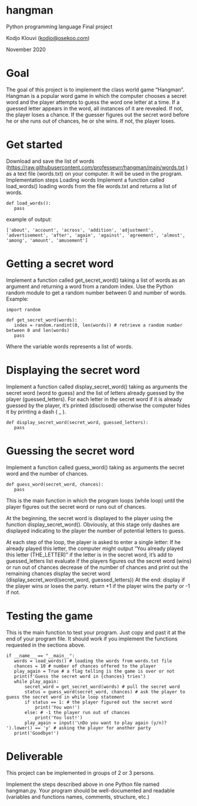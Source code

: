 # hangman
Python programming language
Final project

Kodjo Klouvi (kodjo@osekoo.com)

November 2020

# Goal
The goal of this project is to implement the class world game “Hangman”.
Hangman is a popular word game in which the computer chooses a secret word and the player attempts to guess the word one letter at a time. If a guessed letter appears in the word, all instances of it are revealed. If not, the player loses a chance. If the guesser figures out the secret word before he or she runs out of chances, he or she wins. If not, the player loses.

# Get started
Download and save the list of words (https://raw.githubusercontent.com/professeurr/hangman/main/words.txt ) as a text file (words.txt) on your computer. It will be used in the program.
Implementation steps
Loading words
Implement a function called load_words() loading words from the file words.txt and returns a list of words.

```(python)
def load_words():
   pass
```
example of output:

```
['about', 'account', 'across', 'addition', 'adjustment', 'advertisement', 'after', 'again', 'against', 'agreement', 'almost', 'among', 'amount', 'amusement']
```

# Getting a secret word
Implement a function called get_secret_word() taking a list of words as an argument and returning a word from a random index. Use the Python random module to get a random number between 0 and number of words.
Example:

```
import random

def get_secret_word(words):
   index = random.randint(0, len(words)) # retrieve a random number between 0 and len(words)
   pass
```


Where the variable words represents a list of words.

# Displaying the secret word
Implement a function called display_secret_word() taking as arguments the secret word (word to guess) and the list of letters already guessed by the player (guessed_letters). For each letter in the secret word if it is already guessed by the player, it’s printed (disclosed) otherwise the computer hides it by printing a dash ( _ ).


```
def display_secret_word(secret_word, guessed_letters):
   pass
```


# Guessing the secret word
Implement a function called guess_word() taking as arguments the secret word and the number of chances.

```
def guess_word(secret_word, chances):
   pass
```


This is the main function in which the program loops (while loop) until the player figures out the secret word or runs out of chances.

At the beginning, the secret word is displayed to the player using the function display_secret_word(). Obviously, at this stage only dashes are displayed indicating to the player the number of potential letters to guess.

At each step of the loop, the player is asked to enter a single letter:
If he already played this letter, the computer might output “You already played this letter (THE_LETTER)”
if the letter is in the secret word, it’s add to guessed_letters list
evaluate if the players figures out the secret word (wins) or run out of chances 
decrease of the number of chances and print out the remaining chances
display the secret word (display_secret_word(secret_word, guessed_letters))
At the end:
display if the player wins or loses the party.
return +1 if the player wins the party or -1 if not.

# Testing the game
This is the main function to test your program. Just copy and past it at the end of your program file. It should work if you implement the functions requested in the sections above.

```
if __name__ == "__main__":
   words = load_words() # loading the words from words.txt file
   chances = 10 # number of chances offered to the player
   play_again = True # a flag telling is the game is over or not
   print(f'Guess the secret word in {chances} tries')
   while play_again:
       secret_word = get_secret_word(words) # pull the secret word
       status = guess_word(secret_word, chances) # ask the player to guess the secret word in while loop statement
       if status == 1: # the player figured out the secret word
           print('You won!')
       else: # -1 the player run out of chances
           print('You lost!')
       play_again = input('\nDo you want to play again (y/n)? ').lower() == 'y' # asking the player for another party
   print('Goodbye!')
```

# Deliverable
This project can be implemented in groups of 2 or 3 persons.

Implement the steps described above in one Python file named hangman.py.
Your program should be well-documented and readable (variables and functions names, comments, structure, etc.)



